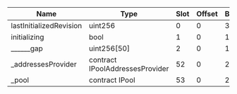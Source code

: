 | Name                    | Type                            | Slot | Offset | Bytes | Contract                                                          |
|-------------------------|---------------------------------|------|--------|-------|-------------------------------------------------------------------|
| lastInitializedRevision | uint256                         | 0    | 0      | 32    | src/downloads/mainnet/POOL_CONFIGURATOR_IMPL.sol:PoolConfigurator |
| initializing            | bool                            | 1    | 0      | 1     | src/downloads/mainnet/POOL_CONFIGURATOR_IMPL.sol:PoolConfigurator |
| ______gap               | uint256[50]                     | 2    | 0      | 1600  | src/downloads/mainnet/POOL_CONFIGURATOR_IMPL.sol:PoolConfigurator |
| _addressesProvider      | contract IPoolAddressesProvider | 52   | 0      | 20    | src/downloads/mainnet/POOL_CONFIGURATOR_IMPL.sol:PoolConfigurator |
| _pool                   | contract IPool                  | 53   | 0      | 20    | src/downloads/mainnet/POOL_CONFIGURATOR_IMPL.sol:PoolConfigurator |
